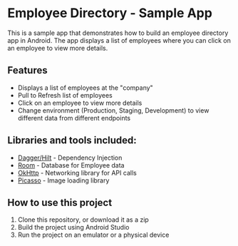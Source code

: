 # Employee Directory - Sample App

This is a sample app that demonstrates how to build an employee directory app in Android. The app
displays a list of employees where you can click on an employee to view more details.

## Features
- Displays a list of employees at the "company"
- Pull to Refresh list of employees
- Click on an employee to view more details
- Change environment (Production, Staging, Development) to view different data from different endpoints

## Libraries and tools included:
- [Dagger/Hilt](https://dagger.dev/hilt/) - Dependency Injection
- [Room](https://developer.android.com/training/data-storage/room) - Database for Employee data
- [OkHttp](https://square.github.io/okhttp/) - Networking library for API calls
- [Picasso](https://square.github.io/picasso/) - Image loading library

## How to use this project
1. Clone this repository, or download it as a zip
2. Build the project using Android Studio
3. Run the project on an emulator or a physical device